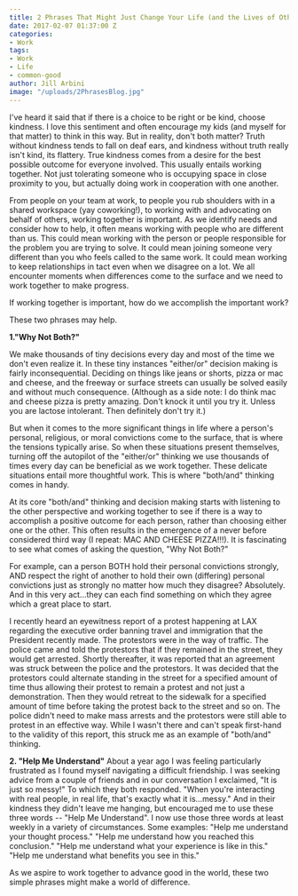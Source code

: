 ```yaml
---
title: 2 Phrases That Might Just Change Your Life (and the Lives of Others)
date: 2017-02-07 01:37:00 Z
categories:
- Work
tags:
- Work
- Life
- common-good
author: Jill Arbini
image: "/uploads/2PhrasesBlog.jpg"
---
```


I've heard it said that if there is a choice to be right or be kind, choose kindness. I love this sentiment and often encourage my kids (and myself for that matter) to think in this way. But in reality, don't both matter? Truth without kindness tends to fall on deaf ears, and kindness without truth really isn't kind, its flattery. True kindness comes from a desire for the best possible outcome for everyone involved. This usually entails working together. Not just tolerating someone who is occupying space in close proximity to you, but actually doing work in cooperation with one another.

From people on your team at work, to people you rub shoulders with in a shared workspace (yay coworking!), to working with and advocating on behalf of others, working together is important. As we identify needs and consider how to help, it often means working with people who are different than us. This could mean working with the person or people responsible for the problem you are trying to solve. It could mean joining someone very different than you who feels called to the same work. It could mean working to keep relationships in tact even when we disagree on a lot. We all encounter moments when differences come to the surface and we need to work together to make progress.

If working together is important, how do we accomplish the important work?

These two phrases may help.
<!--more-->
**1."Why Not Both?"**

We make thousands of tiny decisions every day and most of the time we don't even realize it. In these tiny instances "either/or" decision making is fairly inconsequential. Deciding on things like jeans or shorts, pizza or mac and cheese, and the freeway or surface streets can usually be solved easily and without much consequence. (Although as a side note: I do think mac and cheese pizza is pretty amazing. Don't knock it until you try it. Unless you are lactose intolerant. Then definitely don't try it.)

But when it comes to the more significant things in life where a person's personal, religious, or moral convictions come to the surface, that is where the tensions typically arise. So when these situations present themselves, turning off the autopilot of the "either/or" thinking we use thousands of times every day can be beneficial as we work together. These delicate situations entail more thoughtful work. This is where "both/and" thinking comes in handy.

At its core "both/and" thinking and decision making starts with listening to the other perspective and working together to see if there is a way to accomplish a positive outcome for each person, rather than choosing either one or the other. This often results in the emergence of a never before considered third way (I repeat: MAC AND CHEESE PIZZA!!!). It is fascinating to see what comes of asking the question, "Why Not Both?"

For example, can a person BOTH hold their personal convictions strongly, AND respect the right of another to hold their own (differing) personal convictions just as strongly no matter how much they disagree? Absolutely. And in this very act...they can each find something on which they agree which a great place to start.

I recently heard an eyewitness report of a protest happening at LAX regarding the executive order banning travel and immigration that the President recently made. The protestors were in the way of traffic. The police came and told the protestors that if they remained in the street, they would get arrested. Shortly thereafter, it was reported that an agreement was struck between the police and the protestors. It was decided that the protestors could alternate standing in the street for a specified amount of time thus allowing their protest to remain a protest and not just a demonstration. Then they would retreat to the sidewalk for a specified amount of time before taking the protest back to the street and so on. The police didn't need to make mass arrests and the protestors were still able to protest in an effective way. While I wasn't there and can't speak first-hand to the validity of this report, this struck me as an example of "both/and" thinking.  

**2. "Help Me Understand"**
About a year ago I was feeling particularly frustrated as I found myself navigating a difficult friendship. I was seeking advice from a couple of friends and in our conversation I exclaimed, "It is just so messy!" To which they both responded. "When you're interacting with real people, in real life, that's exactly what it is...messy."  And in their kindness they didn't leave me hanging, but encouraged me to use these three words -- "Help Me Understand". I now use those three words at least weekly in a variety of circumstances. Some examples: "Help me understand your thought process." "Help me understand how you reached this conclusion." "Help me understand what your experience is like in this." "Help me understand what benefits you see in this."

As we aspire to work together to advance good in the world, these two simple phrases might make a world of difference.
